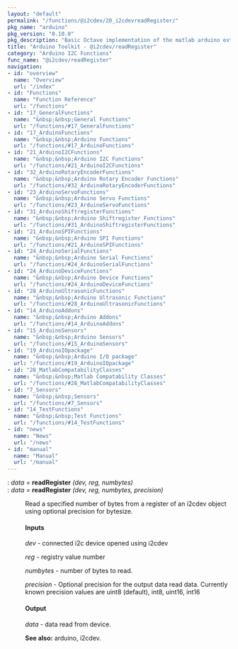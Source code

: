 ```yaml
---
layout: "default"
permalink: "/functions/@i2cdev/20_i2cdevreadRegister/"
pkg_name: "arduino"
pkg_version: "0.10.0"
pkg_description: "Basic Octave implementation of the matlab arduino extension,  allowing communication to a programmed arduino board to control its  hardware."
title: "Arduino Toolkit - @i2cdev/readRegister"
category: "Arduino I2C Functions"
func_name: "@i2cdev/readRegister"
navigation:
- id: "overview"
  name: "Overview"
  url: "/index"
- id: "Functions"
  name: "Function Reference"
  url: "/functions"
- id: "17_GeneralFunctions"
  name: "&nbsp;&nbsp;General Functions"
  url: "/functions/#17_GeneralFunctions"
- id: "17_ArduinoFunctions"
  name: "&nbsp;&nbsp;Arduino Functions"
  url: "/functions/#17_ArduinoFunctions"
- id: "21_ArduinoI2CFunctions"
  name: "&nbsp;&nbsp;Arduino I2C Functions"
  url: "/functions/#21_ArduinoI2CFunctions"
- id: "32_ArduinoRotaryEncoderFunctions"
  name: "&nbsp;&nbsp;Arduino Rotary Encoder Functions"
  url: "/functions/#32_ArduinoRotaryEncoderFunctions"
- id: "23_ArduinoServoFunctions"
  name: "&nbsp;&nbsp;Arduino Servo Functions"
  url: "/functions/#23_ArduinoServoFunctions"
- id: "31_ArduinoShiftregisterFunctions"
  name: "&nbsp;&nbsp;Arduino Shiftregister Functions"
  url: "/functions/#31_ArduinoShiftregisterFunctions"
- id: "21_ArduinoSPIFunctions"
  name: "&nbsp;&nbsp;Arduino SPI Functions"
  url: "/functions/#21_ArduinoSPIFunctions"
- id: "24_ArduinoSerialFunctions"
  name: "&nbsp;&nbsp;Arduino Serial Functions"
  url: "/functions/#24_ArduinoSerialFunctions"
- id: "24_ArduinoDeviceFunctions"
  name: "&nbsp;&nbsp;Arduino Device Functions"
  url: "/functions/#24_ArduinoDeviceFunctions"
- id: "28_ArduinoUltrasonicFunctions"
  name: "&nbsp;&nbsp;Arduino Ultrasonic Functions"
  url: "/functions/#28_ArduinoUltrasonicFunctions"
- id: "14_ArduinoAddons"
  name: "&nbsp;&nbsp;Arduino Addons"
  url: "/functions/#14_ArduinoAddons"
- id: "15_ArduinoSensors"
  name: "&nbsp;&nbsp;Arduino Sensors"
  url: "/functions/#15_ArduinoSensors"
- id: "19_ArduinoIOpackage"
  name: "&nbsp;&nbsp;Arduino I/O package"
  url: "/functions/#19_ArduinoIOpackage"
- id: "28_MatlabCompatabilityClasses"
  name: "&nbsp;&nbsp;Matlab Compatability Classes"
  url: "/functions/#28_MatlabCompatabilityClasses"
- id: "7_Sensors"
  name: "&nbsp;&nbsp;Sensors"
  url: "/functions/#7_Sensors"
- id: "14_TestFunctions"
  name: "&nbsp;&nbsp;Test Functions"
  url: "/functions/#14_TestFunctions"
- id: "news"
  name: "News"
  url: "/news"
- id: "manual"
  name: "Manual"
  url: "/manual"
---
```

<dl class="def">
<dt id="index-readRegister"><span class="category">: </span><span><em><var>data</var> =</em> <strong>readRegister</strong> <em>(<var>dev</var>, <var>reg</var>, <var>numbytes</var>)</em><a href='#index-readRegister' class='copiable-anchor'></a></span></dt>
<dt id="index-readRegister-1"><span class="category">: </span><span><em><var>data</var> =</em> <strong>readRegister</strong> <em>(<var>dev</var>, <var>reg</var>, <var>numbytes</var>, <var>precision</var>)</em><a href='#index-readRegister-1' class='copiable-anchor'></a></span></dt>
<dd><p>Read a specified number of bytes from a register of an i2cdev object 
 using optional precision for bytesize.
</p>
<span id="Inputs"></span><h4 class="subsubheading">Inputs</h4>
<p><var>dev</var> - connected i2c device opened using i2cdev
</p>
<p><var>reg</var> - registry value number
</p>
<p><var>numbytes</var> - number of bytes to read.
</p>
<p><var>precision</var> - Optional precision for the output data read data.
 Currently known precision values are uint8 (default), int8, uint16, int16
</p>
<span id="Output"></span><h4 class="subsubheading">Output</h4>
<p><var>data</var> - data read from device.
</p>

<p><strong>See also:</strong> arduino, i2cdev.
 </p></dd></dl>